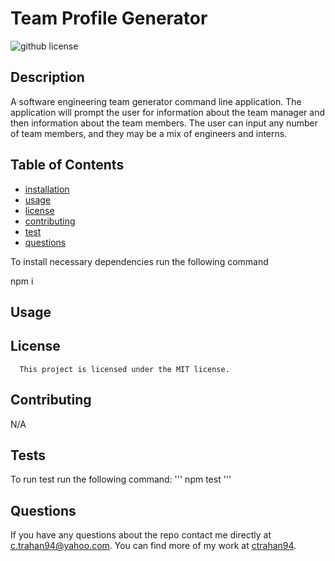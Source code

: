 # Team Profile Generator
  ![github license](https://img.shields.io/badge/license-MIT-blue.svg)

## Description

A software engineering team generator command line application. The application will prompt the user for information about the team manager and then information about the team members. The user can input any number of team members, and they may be a mix of engineers and interns. 

## Table of Contents

* [installation](#installation)
* [usage](#usage)
* [license](#license)
* [contributing](#contributing)
* [test](#tests)
* [questions](#questions)

To install necessary dependencies run the following command

npm i

## Usage



## License
      
      This project is licensed under the MIT license.

## Contributing

N/A

## Tests
To run test run the following command:
'''
npm test
'''

## Questions
If you have any questions about the repo contact me directly at c.trahan94@yahoo.com.
You can find more of my work at [ctrahan94](https://github.com/ctrahan94).

